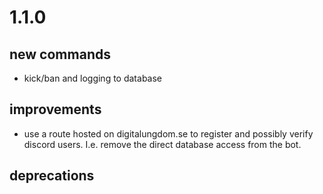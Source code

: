 # 1.1.0

## new commands

-   kick/ban and logging to database

## improvements

-   use a route hosted on digitalungdom.se to register and possibly verify discord users. I.e. remove the direct database access from the bot.

## deprecations
